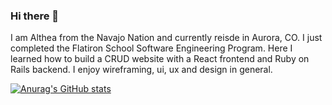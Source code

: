 ### Hi there 👋

I am Althea from the Navajo Nation and currently reisde in Aurora, CO. I just completed the Flatiron School Software Engineering Program. Here I learned how to build a CRUD website with a React frontend and Ruby on Rails backend. I enjoy wireframing, ui, ux and design in general. 


[![Anurag's GitHub stats](https://github-readme-stats.vercel.app/api?username=altheajohn)](https://github.com/anuraghazra/github-readme-stats)

<!--
**altheajohn/altheajohn** is a ✨ _special_ ✨ repository because its `README.md` (this file) appears on your GitHub profile.

Here are some ideas to get you started:

- 🔭 I’m currently working on ...
- 🌱 I’m currently learning ...
- 👯 I’m looking to collaborate on ...
- 🤔 I’m looking for help with ...
- 💬 Ask me about ...
- 📫 How to reach me: ...
- 😄 Pronouns: ...
- ⚡ Fun fact: ...
-->
